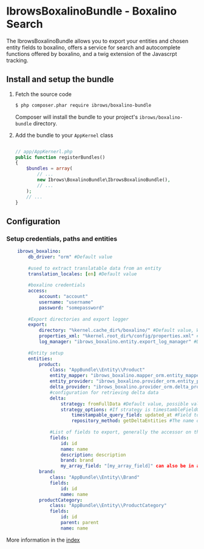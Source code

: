 IbrowsBoxalinoBundle - Boxalino Search
======================================

The IbrowsBoxalinoBundle allows you to export your entities and chosen entity fields to boxalino, offers a service for 
search and autocomplete functions offered by boxalino, and a twig extension of the Javascrpt tracking.


Install and setup the bundle
--------------------------

1.  Fetch the source code


    ``` bash
    $ php composer.phar require ibrows/boxalino-bundle 
    ```
	
	Composer will install the bundle to your project's `ibrows/boxalino-bundle` directory.


2.  Add the bundle to your `AppKernel` class

    ``` php

    // app/AppKernerl.php
    public function registerBundles()
    {
        $bundles = array(
            // ...
            new Ibrows\BoxalinoBundle\IbrowsBoxalinoBundle(),
            // ...
        );
        // ...
    }
    
    ```

Configuration
---------------------

### Setup credentials, paths and entities
``` yaml
    ibrows_boxalino:
        db_driver: "orm" #Default value
        
        #used to extract translatable data from an entity
        translation_locales: [en] #Default value
        
        #boxalino credentials
        access:
            account: "account"
            username: "username"
            password: "somepassword"
        
        #Export directories and export logger            
        export:
            directory: "%kernel.cache_dir%/boxalino/" #Default value, Where to store the export zip and csv files
            properties_xml: "%kernel.root_dir%/config/properties.xml" #Which properties.xml file to use
            log_manager: "ibrows_boxalino.entity.export_log_manager" #Default value, implement you own to log to another system
        
        #Entity setup
        entities:
            product:
                class: "AppBundle\\Entity\\Product" 
                entity_mapper: "ibrows_boxalino.mapper_orm.entity_mapper" #Default value, implement you own to log to create entity maps
                entity_provider: "ibrows_boxalino.provider_orm.entity_provider" #Default value, implement you own to retrieve entities
                delta_provider: "ibrows_boxalino.provider_orm.delta_provider" #Default value, implement you own to provide updated entities
                #configuration for retrieving delta data
                delta:
                    strategy: fromFullData #Default value, possible values are 'fromFullData', 'timestambleFieldQuery','repositoryMethod'
                    strategy_options: #If strategy is timestambleFieldQuery, or repositoryMethod, one of the following must be supplied
                        timestampable_query_field: updated_at #Field to use if timestableFieldQuery is strategy
                        repository_method: getDeltaEntities #The name of the method on the Entity Repository class to retrieve delta entities, must take a \DateTime object as a parameter
                
                #List of fields to export, generally the accessor on the entity. Field name in CSV, and then accessor
                fields: 
                    id: id
                    name: name
                    description: description
                    brand: brand
                    my_array_field: "[my_array_field]" can also be in array syntax if data is array not an objetct
            brand:
                class: "AppBundle\\Entity\\Brand"
                fields:
                    id: id
                    name: name
            productCategory:
                class: "AppBundle\\Entity\\ProductCategory"
                fields:
                    id: id
                    parent: parent
                    name: name
```
More information in the [index][1]

[1]: https://ibrows.codebasehq.com/projects/ibrowsch/repositories/ibrowsboxalinobundle/blob/master/Resources/doc/index.md
    